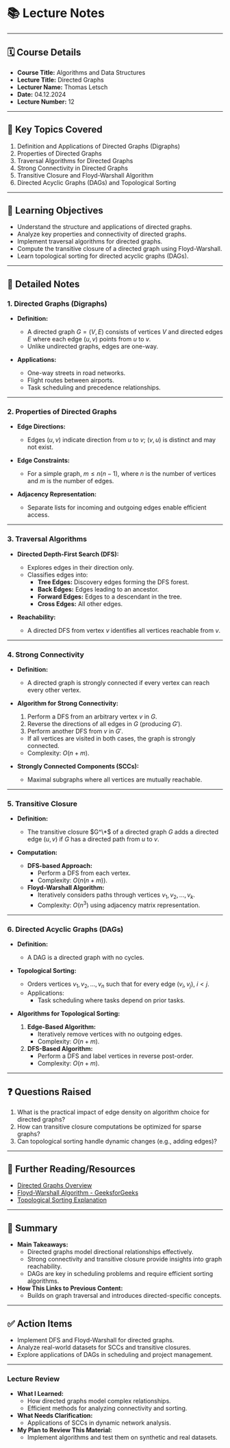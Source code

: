 # 📚 **Lecture Notes**

---

## 🗓️ **Course Details**

- **Course Title:** Algorithms and Data Structures
- **Lecture Title:** Directed Graphs
- **Lecturer Name:** Thomas Letsch
- **Date:** 04.12.2024
- **Lecture Number:** 12

---

## 📝 **Key Topics Covered**

1. Definition and Applications of Directed Graphs (Digraphs)
2. Properties of Directed Graphs
3. Traversal Algorithms for Directed Graphs
4. Strong Connectivity in Directed Graphs
5. Transitive Closure and Floyd-Warshall Algorithm
6. Directed Acyclic Graphs (DAGs) and Topological Sorting

---

## 🧠 **Learning Objectives**

- Understand the structure and applications of directed graphs.
- Analyze key properties and connectivity of directed graphs.
- Implement traversal algorithms for directed graphs.
- Compute the transitive closure of a directed graph using Floyd-Warshall.
- Learn topological sorting for directed acyclic graphs (DAGs).

---

## 📖 **Detailed Notes**

### **1. Directed Graphs (Digraphs)**

- **Definition:**

  - A directed graph $G = (V, E)$ consists of vertices $V$ and directed edges $E$ where each edge $(u, v)$ points from $u$ to $v$.
  - Unlike undirected graphs, edges are one-way.

- **Applications:**
  - One-way streets in road networks.
  - Flight routes between airports.
  - Task scheduling and precedence relationships.

---

### **2. Properties of Directed Graphs**

- **Edge Directions:**
  - Edges $(u, v)$ indicate direction from $u$ to $v$; $(v, u)$ is distinct and may not exist.
- **Edge Constraints:**

  - For a simple graph, $m \leq n(n-1)$, where $n$ is the number of vertices and $m$ is the number of edges.

- **Adjacency Representation:**
  - Separate lists for incoming and outgoing edges enable efficient access.

---

### **3. Traversal Algorithms**

- **Directed Depth-First Search (DFS):**

  - Explores edges in their direction only.
  - Classifies edges into:
    - **Tree Edges:** Discovery edges forming the DFS forest.
    - **Back Edges:** Edges leading to an ancestor.
    - **Forward Edges:** Edges to a descendant in the tree.
    - **Cross Edges:** All other edges.

- **Reachability:**
  - A directed DFS from vertex $v$ identifies all vertices reachable from $v$.

---

### **4. Strong Connectivity**

- **Definition:**

  - A directed graph is strongly connected if every vertex can reach every other vertex.

- **Algorithm for Strong Connectivity:**

  1. Perform a DFS from an arbitrary vertex $v$ in $G$.
  2. Reverse the directions of all edges in $G$ (producing $G'$).
  3. Perform another DFS from $v$ in $G'$.

  - If all vertices are visited in both cases, the graph is strongly connected.
  - Complexity: $O(n + m)$.

- **Strongly Connected Components (SCCs):**
  - Maximal subgraphs where all vertices are mutually reachable.

---

### **5. Transitive Closure**

- **Definition:**

  - The transitive closure $G^\*$ of a directed graph $G$ adds a directed edge $(u, v)$ if $G$ has a directed path from $u$ to $v$.

- **Computation:**
  - **DFS-based Approach:**
    - Perform a DFS from each vertex.
    - Complexity: $O(n(n + m))$.
  - **Floyd-Warshall Algorithm:**
    - Iteratively considers paths through vertices $v_1, v_2, \dots, v_k$.
    - Complexity: $O(n^3)$ using adjacency matrix representation.

---

### **6. Directed Acyclic Graphs (DAGs)**

- **Definition:**

  - A DAG is a directed graph with no cycles.

- **Topological Sorting:**
  - Orders vertices $v_1, v_2, \dots, v_n$ such that for every edge $(v_i, v_j)$, $i < j$.
  - Applications:
    - Task scheduling where tasks depend on prior tasks.
- **Algorithms for Topological Sorting:**
  1. **Edge-Based Algorithm:**
     - Iteratively remove vertices with no outgoing edges.
     - Complexity: $O(n + m)$.
  2. **DFS-Based Algorithm:**
     - Perform a DFS and label vertices in reverse post-order.
     - Complexity: $O(n + m)$.

---

## ❓ **Questions Raised**

1. What is the practical impact of edge density on algorithm choice for directed graphs?
2. How can transitive closure computations be optimized for sparse graphs?
3. Can topological sorting handle dynamic changes (e.g., adding edges)?

---

## 🔗 **Further Reading/Resources**

- [Directed Graphs Overview](https://en.wikipedia.org/wiki/Directed_graph)
- [Floyd-Warshall Algorithm - GeeksforGeeks](https://www.geeksforgeeks.org/floyd-warshall-algorithm-dp-16/)
- [Topological Sorting Explanation](https://en.wikipedia.org/wiki/Topological_sorting)

---

## 📌 **Summary**

- **Main Takeaways:**
  - Directed graphs model directional relationships effectively.
  - Strong connectivity and transitive closure provide insights into graph reachability.
  - DAGs are key in scheduling problems and require efficient sorting algorithms.
- **How This Links to Previous Content:**
  - Builds on graph traversal and introduces directed-specific concepts.

---

## ✅ **Action Items**

- Implement DFS and Floyd-Warshall for directed graphs.
- Analyze real-world datasets for SCCs and transitive closures.
- Explore applications of DAGs in scheduling and project management.

---

### **Lecture Review**

- **What I Learned:**
  - How directed graphs model complex relationships.
  - Efficient methods for analyzing connectivity and sorting.
- **What Needs Clarification:**
  - Applications of SCCs in dynamic network analysis.
- **My Plan to Review This Material:**
  - Implement algorithms and test them on synthetic and real datasets.
